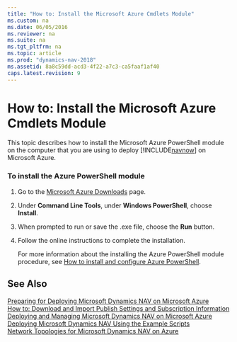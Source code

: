 ```yaml
---
title: "How to: Install the Microsoft Azure Cmdlets Module"
ms.custom: na
ms.date: 06/05/2016
ms.reviewer: na
ms.suite: na
ms.tgt_pltfrm: na
ms.topic: article
ms.prod: "dynamics-nav-2018"
ms.assetid: 8a8c59dd-acd3-4f22-a7c3-ca5faaf1af40
caps.latest.revision: 9
---
```

# How to: Install the Microsoft Azure Cmdlets Module
This topic describes how to install the Microsoft Azure PowerShell module on the computer that you are using to deploy [!INCLUDE[navnow](includes/navnow_md.md)] on Microsoft Azure.  
  
### To install the Azure PowerShell module  
  
1. Go to the [Microsoft Azure Downloads](https://go.microsoft.com/fwlink/?LinkID=294711) page.  
  
2. Under **Command Line Tools**, under **Windows PowerShell**, choose **Install**.  
  
3. When prompted to run or save the .exe file, choose the **Run** button.  
  
4. Follow the online instructions to complete the installation.  
  
   For more information about the installing the Azure PowerShell module procedure, see [How to install and configure Azure PowerShell](https://go.microsoft.com/fwlink/?LinkId=275578).  
  
## See Also  
 [Preparing for Deploying Microsoft Dynamics NAV on Microsoft Azure](Preparing-for-Deploying-Microsoft-Dynamics-NAV-on-Microsoft-Azure.md)   
 [How to: Download and Import Publish Settings and Subscription Information](How-to--Download-and-Import-Publish-Settings-and-Subscription-Information.md)   
 [Deploying and Managing Microsoft Dynamics NAV on Microsoft Azure](Deploying-and-Managing-Microsoft-Dynamics-NAV-on-Microsoft-Azure.md)   
 [Deploying Microsoft Dynamics NAV Using the Example Scripts](Deploying-Microsoft-Dynamics-NAV-Using-the-Example-Scripts.md)   
 [Network Topologies for Microsoft Dynamics NAV on Azure](Network-Topologies-for-Microsoft-Dynamics-NAV-on-Azure.md)